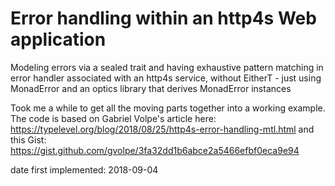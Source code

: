 # Error handling within an http4s Web application

Modeling errors via a sealed trait and having exhaustive pattern matching in error handler associated with an http4s service, without EitherT - just using MonadError and an optics library that derives MonadError instances

Took me a while to get all the moving parts together into a working example. The code is based on Gabriel Volpe's article here: https://typelevel.org/blog/2018/08/25/http4s-error-handling-mtl.html and this Gist: https://gist.github.com/gvolpe/3fa32dd1b6abce2a5466efbf0eca9e94


date first implemented: 2018-09-04

